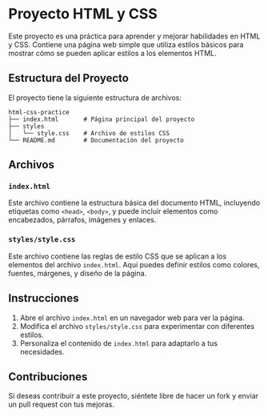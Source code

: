 # Proyecto HTML y CSS

Este proyecto es una práctica para aprender y mejorar habilidades en HTML y CSS. Contiene una página web simple que utiliza estilos básicos para mostrar cómo se pueden aplicar estilos a los elementos HTML.

## Estructura del Proyecto

El proyecto tiene la siguiente estructura de archivos:

```
html-css-practice
├── index.html       # Página principal del proyecto
├── styles
│   └── style.css    # Archivo de estilos CSS
└── README.md        # Documentación del proyecto
```

## Archivos

### `index.html`

Este archivo contiene la estructura básica del documento HTML, incluyendo etiquetas como `<head>`, `<body>`, y puede incluir elementos como encabezados, párrafos, imágenes y enlaces.

### `styles/style.css`

Este archivo contiene las reglas de estilo CSS que se aplican a los elementos del archivo `index.html`. Aquí puedes definir estilos como colores, fuentes, márgenes, y diseño de la página.

## Instrucciones

1. Abre el archivo `index.html` en un navegador web para ver la página.
2. Modifica el archivo `styles/style.css` para experimentar con diferentes estilos.
3. Personaliza el contenido de `index.html` para adaptarlo a tus necesidades.

## Contribuciones

Si deseas contribuir a este proyecto, siéntete libre de hacer un fork y enviar un pull request con tus mejoras.